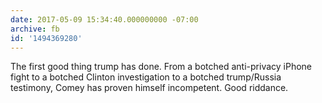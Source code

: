 ```yaml
---
date: 2017-05-09 15:34:40.000000000 -07:00
archive: fb
id: '1494369280'
---
```


The first good thing trump has done. From a botched anti-privacy iPhone fight to a botched Clinton investigation to a botched trump/Russia testimony, Comey has proven himself incompetent. Good riddance.
